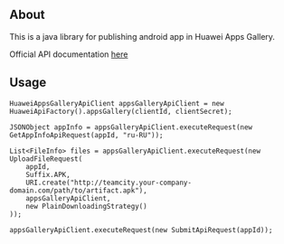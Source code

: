 ## About
This is a java library for publishing android app in Huawei Apps Gallery.

Official API documentation [here](//https://developer.huawei.com/consumer/en/doc/development/AppGallery-connect-References/agcapi-appid-list_v2)

## Usage

```$java
HuaweiAppsGalleryApiClient appsGalleryApiClient = new HuaweiApiFactory().appsGallery(clientId, clientSecret);

JSONObject appInfo = appsGalleryApiClient.executeRequest(new GetAppInfoApiRequest(appId, "ru-RU"));

List<FileInfo> files = appsGalleryApiClient.executeRequest(new UploadFileRequest(
    appId,
    Suffix.APK,
    URI.create("http://teamcity.your-company-domain.com/path/to/artifact.apk"),
    appsGalleryApiClient,
    new PlainDownloadingStrategy()
));

appsGalleryApiClient.executeRequest(new SubmitApiRequest(appId));
```